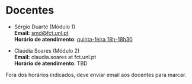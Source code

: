 # Docentes
  
* Sérgio Duarte (Módulo 1)<br />
  **Email:** smd@fct.unl.pt<br />
  **Horário de atendimento**: [quinta-feira 18h-18h30](https://videoconf-colibri.zoom.us/j/82093336855?pwd=SjB0RWJTL0xxWmtuYVBmNVdqbXNqZz09)
  
* Claúdia Soares (Módulo 2)<br />
  **Email:** claudia.soares at fct.unl.pt<br />
  **Horário de atendimento**: TBD

Fora dos horários indicados, deve enviar email aos docentes para marcar.
